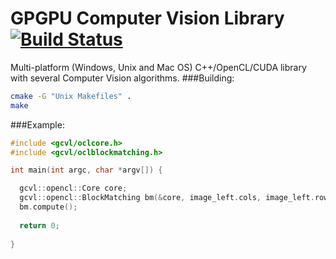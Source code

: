 # GPGPU Computer Vision Library [![Build Status](https://travis-ci.org/omaralvarez/GCVL.svg?branch=master)](https://travis-ci.org/omaralvarez/GCVL)
Multi-platform (Windows, Unix and Mac OS) C++/OpenCL/CUDA library with several Computer Vision algorithms.
###Building:
```bash
cmake -G "Unix Makefiles" .
make
```
###Example:
```cpp
#include <gcvl/oclcore.h>
#include <gcvl/oclblockmatching.h>

int main(int argc, char *argv[]) {

  gcvl::opencl::Core core;
  gcvl::opencl::BlockMatching bm(&core, image_left.cols, image_left.rows, image_left.data, image_right.data, output);
  bm.compute();
  
  return 0;
  
}
```
